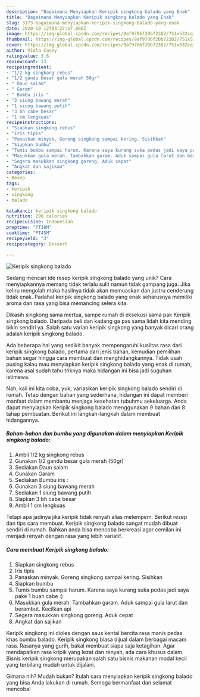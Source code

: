 ```yaml
---
description: "Bagaimana Menyiapkan Keripik singkong balado yang Enak"
title: "Bagaimana Menyiapkan Keripik singkong balado yang Enak"
slug: 3173-bagaimana-menyiapkan-keripik-singkong-balado-yang-enak
date: 2020-10-12T03:27:17.886Z
image: https://img-global.cpcdn.com/recipes/9af9706f20b72382/751x532cq70/keripik-singkong-balado-foto-resep-utama.jpg
thumbnail: https://img-global.cpcdn.com/recipes/9af9706f20b72382/751x532cq70/keripik-singkong-balado-foto-resep-utama.jpg
cover: https://img-global.cpcdn.com/recipes/9af9706f20b72382/751x532cq70/keripik-singkong-balado-foto-resep-utama.jpg
author: Viola Casey
ratingvalue: 3.6
reviewcount: 13
recipeingredient:
- "1/2 kg singkong rebus"
- "1/2 gandu besar gula merah 50gr"
- " Daun salam"
- " Garam"
- " Bumbu iris "
- "3 siung bawang merah"
- "1 siung bawang putih"
- "3 bh cabe besar"
- "1 cm lengkuas"
recipeinstructions:
- "Siapkan singkong rebus"
- "Iris tipis"
- "Panaskan minyak. Goreng singkong sampai kering. Sisihkan"
- "Siapkan bumbu"
- "Tumis bumbu sampai harum. Karena saya kurang suka pedas jadi saya pake 1 buah cabe :)"
- "Masukkan gula merah. Tambahkan garam. Aduk sampai gula larut dan berambut. Kecilkan api"
- "Segera masukkan singkong goreng. Aduk cepat"
- "Angkat dan sajikan"
categories:
- Resep
tags:
- keripik
- singkong
- balado

katakunci: keripik singkong balado 
nutrition: 296 calories
recipecuisine: Indonesian
preptime: "PT38M"
cooktime: "PT45M"
recipeyield: "3"
recipecategory: Dessert

---
```



![Keripik singkong balado](https://img-global.cpcdn.com/recipes/9af9706f20b72382/751x532cq70/keripik-singkong-balado-foto-resep-utama.jpg)

Sedang mencari ide resep keripik singkong balado yang unik? Cara menyiapkannya memang tidak terlalu sulit namun tidak gampang juga. Jika keliru mengolah maka hasilnya tidak akan memuaskan dan justru cenderung tidak enak. Padahal keripik singkong balado yang enak seharusnya memiliki aroma dan rasa yang bisa memancing selera kita.

Dikasih singkong sama mertua, sampe rumah di eksekusi sama pak Keripik singkong balado. Daripada beli dan kadang ga pas sama lidah kita mending bikin sendiri ya. Salah satu varian keripik singkong yang banyak dicari orang adalah keripik singkong balado.

Ada beberapa hal yang sedikit banyak mempengaruhi kualitas rasa dari keripik singkong balado, pertama dari jenis bahan, kemudian pemilihan bahan segar hingga cara membuat dan menghidangkannya. Tidak usah pusing kalau mau menyiapkan keripik singkong balado yang enak di rumah, karena asal sudah tahu triknya maka hidangan ini bisa jadi suguhan istimewa.


Nah, kali ini kita coba, yuk, variasikan keripik singkong balado sendiri di rumah. Tetap dengan bahan yang sederhana, hidangan ini dapat memberi manfaat dalam membantu menjaga kesehatan tubuhmu sekeluarga. Anda dapat menyiapkan Keripik singkong balado menggunakan 9 bahan dan 8 tahap pembuatan. Berikut ini langkah-langkah dalam membuat hidangannya.

<!--inarticleads1-->

##### Bahan-bahan dan bumbu yang digunakan dalam menyiapkan Keripik singkong balado:

1. Ambil 1/2 kg singkong rebus
1. Gunakan 1/2 gandu besar gula merah (50gr)
1. Sediakan  Daun salam
1. Gunakan  Garam
1. Sediakan  Bumbu iris :
1. Gunakan 3 siung bawang merah
1. Sediakan 1 siung bawang putih
1. Siapkan 3 bh cabe besar
1. Ambil 1 cm lengkuas


Tetapi apa jadinya jika keripik tidak renyah alias melempem. Berikut resep dan tips cara membuat. Keripik singkong balado sangat mudah dibuat sendiri di rumah. Bahkan anda bisa mencoba berkreasi agar cemilan ini menjadi renyah dengan rasa yang lebih variatif. 

<!--inarticleads2-->

##### Cara membuat Keripik singkong balado:

1. Siapkan singkong rebus
1. Iris tipis
1. Panaskan minyak. Goreng singkong sampai kering. Sisihkan
1. Siapkan bumbu
1. Tumis bumbu sampai harum. Karena saya kurang suka pedas jadi saya pake 1 buah cabe :)
1. Masukkan gula merah. Tambahkan garam. Aduk sampai gula larut dan berambut. Kecilkan api
1. Segera masukkan singkong goreng. Aduk cepat
1. Angkat dan sajikan


Keripik singkong ini dioles dengan saus kental bercita rasa manis pedas khas bumbu balado. Keripik singkong biasa dijual dalam berbagai macam rasa. Rasanya yang gurih, bakal membuat siapa saja ketagihan. Agar mendapatkan rasa kripik yang lezat dan renyah, ada cara khusus dalam. Bisnis keripik singkong merupakan salah satu bisnis makanan modal kecil yang terbilang mudah untuk dijalani. 

Gimana nih? Mudah bukan? Itulah cara menyiapkan keripik singkong balado yang bisa Anda lakukan di rumah. Semoga bermanfaat dan selamat mencoba!
